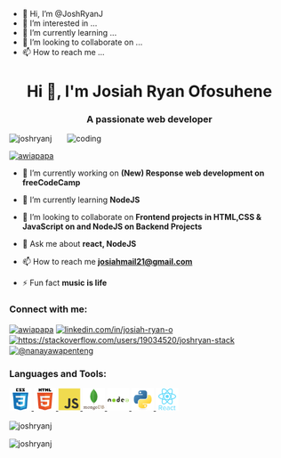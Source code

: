 - 👋 Hi, I’m @JoshRyanJ
- 👀 I’m interested in ...
- 🌱 I’m currently learning ...
- 💞️ I’m looking to collaborate on ...
- 📫 How to reach me ...

<!---
JoshRyanJ/JoshRyanJ is a ✨ special ✨ repository because its `README.md` (this file) appears on your GitHub profile.
You can click the Preview link to take a look at your changes.
--->
<h1 align="center">Hi 👋, I'm Josiah Ryan Ofosuhene</h1>
<h3 align="center">A passionate web developer</h3>
<img align ="right" alt="coding" width ="400" src = "https://i.pinimg.com/originals/e8/f4/53/e8f453469a3ec97ecd354df465d73913.gif">

<p align="left"> <img src="https://komarev.com/ghpvc/?username=joshryanj&label=Profile%20views&color=0e75b6&style=flat" alt="joshryanj" /> </p>

<p align="left"> <a href="https://twitter.com/awiapapa" target="blank"><img src="https://img.shields.io/twitter/follow/awiapapa?logo=twitter&style=for-the-badge" alt="awiapapa" /></a> </p>

- 🔭 I’m currently working on **(New) Response web development on freeCodeCamp**

- 🌱 I’m currently learning **NodeJS**

- 👯 I’m looking to collaborate on **Frontend projects in HTML,CSS & JavaScript on and NodeJS on Backend Projects**

- 💬 Ask me about **react, NodeJS**

- 📫 How to reach me **josiahmail21@gmail.com**

- ⚡ Fun fact **music is life**

<h3 align="left">Connect with me:</h3>
<p align="left">
<a href="https://twitter.com/awiapapa" target="blank"><img align="center" src="https://raw.githubusercontent.com/rahuldkjain/github-profile-readme-generator/master/src/images/icons/Social/twitter.svg" alt="awiapapa" height="30" width="40" /></a>
<a href="https://linkedin.com/in/linkedin.com/in/josiah-ryan-o" target="blank"><img align="center" src="https://raw.githubusercontent.com/rahuldkjain/github-profile-readme-generator/master/src/images/icons/Social/linked-in-alt.svg" alt="linkedin.com/in/josiah-ryan-o" height="30" width="40" /></a>
<a href="https://stackoverflow.com/users/https://stackoverflow.com/users/19034520/joshryan-stack" target="blank"><img align="center" src="https://raw.githubusercontent.com/rahuldkjain/github-profile-readme-generator/master/src/images/icons/Social/stack-overflow.svg" alt="https://stackoverflow.com/users/19034520/joshryan-stack" height="30" width="40" /></a>
<a href="https://medium.com/@nanayawapenteng" target="blank"><img align="center" src="https://raw.githubusercontent.com/rahuldkjain/github-profile-readme-generator/master/src/images/icons/Social/medium.svg" alt="@nanayawapenteng" height="30" width="40" /></a>
</p>

<h3 align="left">Languages and Tools:</h3>
<p align="left"> <a href="https://www.w3schools.com/css/" target="_blank" rel="noreferrer"> <img src="https://raw.githubusercontent.com/devicons/devicon/master/icons/css3/css3-original-wordmark.svg" alt="css3" width="40" height="40"/> </a> <a href="https://www.w3.org/html/" target="_blank" rel="noreferrer"> <img src="https://raw.githubusercontent.com/devicons/devicon/master/icons/html5/html5-original-wordmark.svg" alt="html5" width="40" height="40"/> </a> <a href="https://developer.mozilla.org/en-US/docs/Web/JavaScript" target="_blank" rel="noreferrer"> <img src="https://raw.githubusercontent.com/devicons/devicon/master/icons/javascript/javascript-original.svg" alt="javascript" width="40" height="40"/> </a> <a href="https://www.mongodb.com/" target="_blank" rel="noreferrer"> <img src="https://raw.githubusercontent.com/devicons/devicon/master/icons/mongodb/mongodb-original-wordmark.svg" alt="mongodb" width="40" height="40"/> </a> <a href="https://nodejs.org" target="_blank" rel="noreferrer"> <img src="https://raw.githubusercontent.com/devicons/devicon/master/icons/nodejs/nodejs-original-wordmark.svg" alt="nodejs" width="40" height="40"/> </a> <a href="https://www.python.org" target="_blank" rel="noreferrer"> <img src="https://raw.githubusercontent.com/devicons/devicon/master/icons/python/python-original.svg" alt="python" width="40" height="40"/> </a> <a href="https://reactjs.org/" target="_blank" rel="noreferrer"> <img src="https://raw.githubusercontent.com/devicons/devicon/master/icons/react/react-original-wordmark.svg" alt="react" width="40" height="40"/> </a> </p>

<p><img align="center" src="https://github-readme-stats.vercel.app/api/top-langs?username=joshryanj&show_icons=true&locale=en&layout=compact" alt="joshryanj" /></p>

<p><img align="center" src="https://github-readme-streak-stats.herokuapp.com/?user=joshryanj&" alt="joshryanj" /></p>
